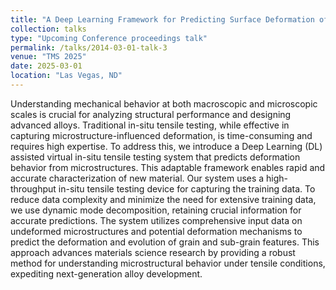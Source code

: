 ```yaml
---
title: "A Deep Learning Framework for Predicting Surface Deformation of Alloys under Uniaxial Tensile Loading at Microscopic Length Scale"
collection: talks
type: "Upcoming Conference proceedings talk"
permalink: /talks/2014-03-01-talk-3
venue: "TMS 2025"
date: 2025-03-01
location: "Las Vegas, ND"
---
```


Understanding mechanical behavior at both macroscopic and microscopic scales is crucial for analyzing structural performance and designing advanced alloys. Traditional in-situ tensile testing, while effective in capturing microstructure-influenced deformation, is time-consuming and requires high expertise. To address this, we introduce a Deep Learning (DL) assisted
virtual in-situ tensile testing system that predicts deformation behavior from microstructures. This adaptable framework enables rapid and accurate characterization of new material. Our system uses a high-throughput in-situ tensile testing device for capturing the training data. To reduce data complexity and minimize the need for extensive training data, we use dynamic mode decomposition, retaining crucial information for accurate predictions. The system utilizes comprehensive input data on undeformed microstructures and potential deformation mechanisms to predict the deformation and evolution of grain and sub-grain features. This approach advances materials science research by providing a robust method for understanding microstructural behavior under tensile conditions, expediting next-generation alloy development.

